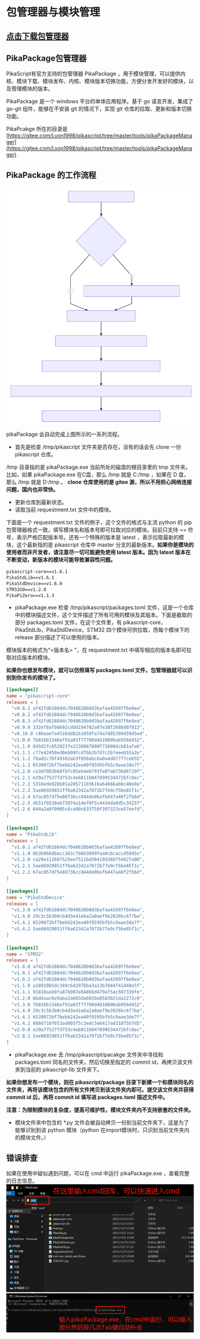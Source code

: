 # 包管理器与模块管理

## [**点击下载**包管理器](https://gitee.com/Lyon1998/pikascript/attach_files/1050153/download)
## PikaPackage包管理器


PikaScript有官方支持的包管理器 PikaPackage ，用于模块管理，可以提供内核、模块下载、模块发布、内核、模块版本切换功能，方便分发开发好的模块，以及管理模块的版本。


PikaPackage 是一个 windows 平台的单体应用程序。基于 go 语言开发，集成了 go-git 组件，能够在不安装 git 的情况下，实现 git 仓库的拉取、更新和版本切换功能。


PikaPcakge 所在的目录是
[https://gitee.com/Lyon1998/pikascript/tree/master/tools/pikaPackageManager](https://gitee.com/Lyon1998/pikascript/tree/master/tools/pikaPackageManager)

## PikaPackage 的工作流程
![](../assets/59aa08a00bc1ea6d0fede3e80091f0bd.svg)

pikaPackage 会自动完成上图所示的一系列流程。

- 首先是检查 /tmp/pikascript 文件夹是否存在，没有的话会先 clone 一份 pikascript 仓库。

/tmp 目录指的是 pikaPackage.exe 当前所处的磁盘的根目录里的 tmp 文件夹。
比如，如果 pikaPackage.exe 在C盘，那么 /tmp 就是 C:/tmp ，如果在 D 盘，那么 /tmp 就是 D:/tmp 。
**clone 仓库使用的是 gitee 源，所以不用担心网络连接问题，国内也非常快。**

- 更新仓库到最新状态。
- 读取当前 requestment.txt 文件中的模块。

下面是一个 requestment.txt 文件的例子，这个文件的格式与主流 python 的 pip 包管理器格式一致，填写模块名和版本号即可拉取对应的模块。目前只支持 == 符号，表示严格匹配版本号。还有一个特殊的版本是 latest ，表示拉取最新的模块，这个最新指的是 pikascript 仓库中 master 分支的最新版本。**如果你是模块的使用者而非开发者，请注意尽一切可能避免使用 latest 版本。因为 latest 版本在不断变动，新版本的模块可能导致兼容性问题。**

```
pikascript-core==v1.6.1
PikaStdLib==v1.6.1
PikaStdDevice==v1.6.0
STM32G0==v1.2.0
PikaPiZero==v1.1.3
```

- pikaPackage.exe 检查 /tmp/pikascript/packages.toml 文件，这是一个仓库中的模块描述文件，这个文件描述了所有可用的模块及其版本。下面是截取的部分 packages.toml 文件，在这个文件里，有 pikascript-core，PikaStdLib，PikaStdDevice，STM32 四个模块可供拉取，而每个模块下的 release 部分描述了可以使用的版本。

模块版本的格式为"<版本名> <commit id>"，在 requestment.txt 中填写相应的版本名即可拉取对应版本的模块。

**如果你也想发布模块，就可以仿照填写 packages.toml 文件，包管理器就可以识别到你发布的模块了。**

```toml
[[packages]]
name = "pikascript-core"
releases = [
  "v0.8.1 af42fd61884dc7048628b0d3bafaa42697f6e8ea",
  "v0.8.2 af42fd61884dc7048628b0d3bafaa42697f6e8ea",
  "v0.8.3 af42fd61884dc7048628b0d3bafaa42697f6e8ea",
  "v0.9.0 332ef8afb0692cddd194782a07e30f2688d0f813",
  "v0.10.0 c86eaefa4516dd82b1050fa74a7d85399459d5ed",
  "v1.0.0 7b816b1546ef91a03f77760d4b10806ab956d452",
  "v1.1.0 845d1fc6520237e2238087800f72608dcb81afa6",
  "v1.1.1 c77e42450ed0eb09fcd7bb2b7d7c2b7eeeb55a2e",
  "v1.1.2 f6ad2c78f49162ab3f898abc6a0a4d87777ce655",
  "v1.1.3 6539072bf7bebb242ea40f8595bfb5c9aae3de7f",
  "v1.2.0 ce3df083b68fbfc85e64e6793fe07a6736d6f29f",
  "v1.2.1 e29a77527fd753c4eb811b047899534472bfc8ec",
  "v1.2.2 5316ede928b01a20571103616a64666abbc40e0a",
  "v1.2.3 5ae86929851ff6a62342a7072b77e9cf5be85f1c",
  "v1.2.4 b7ac057d75e88736cc844de0bafb447a48f2fb6d",
  "v1.2.5 db51f0520a673074a14ef0f5c4434da0d5c3425f",
  "v1.2.6 044a2a8f0905c6ca90c633759f397323ce57eefd",
]

[[packages]]
name = "PikaStdLib"
releases = [
  "v1.0.1 af42fd61884dc7048628b0d3bafaa42697f6e8ea",
  "v1.1.0 0b3b866dbacc363c7b6b3899faa0cbcaccd59d5e",
  "v1.2.0 ca29e112687525ee7511bd30418d368754627a00",
  "v1.2.1 5ae86929851ff6a62342a7072b77e9cf5be85f1c",
  "v1.2.2 b7ac057d75e88736cc844de0bafb447a48f2fb6d",
]

[[packages]]
name = "PikaStdDevice"
releases = [
  "v1.3.0 af42fd61884dc7048628b0d3bafaa42697f6e8ea",
  "v1.4.0 29c3c5b3b0cb4d3e41e6a2a0aef9e2826bc6f7ba",
  "v1.4.1 6539072bf7bebb242ea40f8595bfb5c9aae3de7f",
  "v1.4.2 5ae86929851ff6a62342a7072b77e9cf5be85f1c",
]

[[packages]]
name = "STM32"
releases = [
  "v1.0.0 af42fd61884dc7048628b0d3bafaa42697f6e8ea",
  "v1.0.1 af42fd61884dc7048628b0d3bafaa42697f6e8ea",
  "v1.0.2 af42fd61884dc7048628b0d3bafaa42697f6e8ea",
  "v1.1.0 a18910b5dc349c64297bba3a13b7044f41d48e5f",
  "v1.1.1 91818aab0fa87b007e84866d479af5ac507339fe",
  "v1.2.0 6bd4aac6e9aba2a603da602be8583021da1272c0",
  "v1.3.0 7b816b1546ef91a03f77760d4b10806ab956d452",
  "v1.4.0 29c3c5b3b0cb4d3e41e6a2a0aef9e2826bc6f7ba",
  "v1.4.1 6539072bf7bebb242ea40f8595bfb5c9aae3de7f",
  "v1.4.2 8866710f653ad005f5c3edc5e6417ad31075b7d5",
  "v2.0.0 e29a77527fd753c4eb811b047899534472bfc8ec",
  "v2.0.1 5ae86929851ff6a62342a7072b77e9cf5be85f1c",
]
```

- pikaPackage.exe 去 /tmp/pikascript/pacakge 文件夹中寻找和 packages.toml 同名的文件夹，然后切换至指定的 commit id，再拷贝该文件夹到当前的 pikascript-lib 文件夹下。

**如果你想发布一个模块，则在 pikascript/package 目录下新建一个和模块同名的文件夹，再将该模块包含的所有文件拷贝到该文件夹内即可。提交该文件夹并获得 commit id 后，再将 commit id 填写进 packages.toml 描述文件中。**


**注意：为限制模块的复杂度，提高可维护性，模块文件夹内不支持嵌套的文件夹。**

- 模块文件夹中包含的 *.py 文件会被自动拷贝一份到当前文件夹下，这是为了能够识别到该 python 模块（python 在import模块时，只识别当前文件夹内的模块文件。）
  
## 错误排查


如果在使用中疑似遇到问题，可以在 cmd 中运行 pikaPackage.exe ，查看完整的日志信息。
![](../assets/1639382545595-8a1bdb35-f995-4fc2-a23d-f60b0d3cc9aa.png)
![](../assets/1639382594452-b9ab5fa4-3712-4852-8ce0-42cee9345ac9.png)
